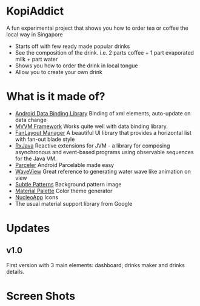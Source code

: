# KopiAddict
A fun experimental project that shows you how to order tea or coffee the local way in Singapore
* Starts off with few ready made popular drinks
* See the composition of the drink. i.e. 2 parts coffee + 1 part evaporated milk + part water
* Shows you how to order the drink in local tongue
* Allow you to create your own drink

# What is it made of?
* [Android Data Binding Library](https://developer.android.com/topic/libraries/data-binding/index.html) Binding of xml elements, auto-update on data change
* [MVVM Framework](https://en.wikipedia.org/wiki/Model–view–viewmodel) Works quite well with data binding library.
* [FanLayout Manager](https://github.com/Cleveroad/FanLayoutManager) A beautiful UI library that provides a horizontal list with fan-out blade style
* [RxJava](https://github.com/ReactiveX/RxJava) Reactive extensions for JVM - a library for composing asynchronous and event-based programs using observable sequences for the Java VM.
* [Parceler](https://github.com/johncarl81/parceler) Android Parcelable made easy
* [WaveView](https://github.com/gelitenight/WaveView) Great reference to generating water wave like animation on view
* [Subtle Patterns](http://subtlepatterns.com) Background pattern image
* [Material Palette](https://www.materialpalette.com) Color theme generator
* [NucleoApp](https://nucleoapp.com) Icons
* The usual material support library from Google

# Updates
## v1.0
First version with 3 main elements: dashboard, drinks maker and drinks details.

# Screen Shots


